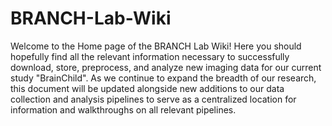 # BRANCH-Lab-Wiki

Welcome to the Home page of the BRANCH Lab Wiki! Here you should hopefully find all the relevant information necessary to 
successfully download, store, preprocess, and analyze new imaging data for our current study "BrainChild". As we continue to expand the breadth of our research, this document will be updated alongside new additions to our data collection and analysis pipelines to serve as a centralized location for information and walkthroughs on all relevant pipelines.
